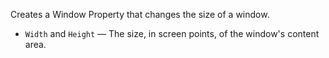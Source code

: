Creates a Window Property that changes the size of a window.

   - `Width` and `Height` — The size, in screen points, of the window's content area.
